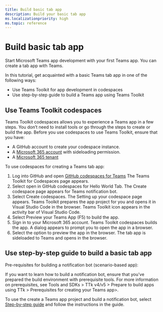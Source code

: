 ```yaml
---
title: Build basic tab app
description: Build your basic tab app
ms.localizationpriority: high
ms.topic: reference
---
```

# Build basic tab app

Start Microsoft Teams app development with your first Teams app. You can create a tab app with Teams.

In this tutorial, get acquainted with a basic Teams tab app in one of the following ways:

* Use Teams Toolkit for app development in codespaces
* Use step-by-step guide to build a Teams app using Teams Toolkit

## Use Teams Toolkit codespaces

Teams Toolkit codespaces allows you to experience a Teams app in a few steps. You don’t need to install tools or go through the steps to create or build the app.  Before you use codespaces to use Teams Toolkit, ensure that you have:

* A GitHub account to create your codespace instance.
* A [Microsoft 365 account](https://developer.microsoft.com/microsoft-365/dev-program) with sideloading permission.
* A [Microsoft 365 tenant](../concepts/build-and-test/prepare-your-o365-tenant.md)

To use codespaces for creating a Teams tab app:

1. Log into GitHub and open [GitHub codespaces for Teams](https://github.com/OfficeDev/TeamsFx/wiki/Teams-Toolkit-for-Codespaces/33141593c9c97bdfb478c052f90345cbf226856a) The Teams Toolkit for Codespaces page appears.
1. Select open in GitHub codespaces for Hello World Tab.
The Create codespace page appears for Teams notification bot.
1. Select Create codespaces. The Setting up your codespace page appears. Teams Toolkit prepares the app project for you and opens it in Visual Studio Code in the browser. Teams Toolkit icon appears in the activity bar of Visual Studio Code.
1. Select Preview your Teams App (F5) to build the app.
1. Sign in to your Microsoft 365 account. Teams Toolkit codespaces builds the app. A dialog appears to prompt you to open the app in a browser.
1. Select the option to preview the app in the browser. The tab app is sideloaded to Teams and opens in the browser.

## Use step-by-step guide to build a basic tab app

Pre-requisites for building a notification bot (scenario-based app):

If you want to learn how to build a notification bot, ensure that you’ve prepared the build environment with prerequisite tools. For more information on prerequisites, see Tools and SDKs > TTk v4/v5 >  Prepare to build apps using TTk > Prerequisites for creating your Teams app>.

To use the create a Teams app project and build a notification bot, select [Step-by-step guide](../sbs-gs-javascript.yml) and follow the instructions in the guide.
